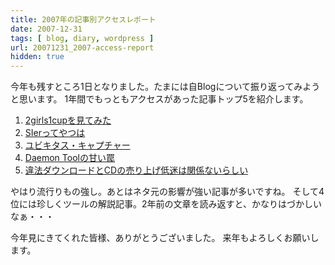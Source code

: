 ```yaml
---
title: 2007年の記事別アクセスレポート
date: 2007-12-31
tags: [ blog, diary, wordpress ]
url: 20071231_2007-access-report
hidden: true
---
```

今年も残すところ1日となりました。たまには自Blogについて振り返ってみようと思います。
1年間でもっともアクセスがあった記事トップ5を紹介します。

<ol>
	<li><a href="http://gomlog.com/20071113_2girls1cup/">2girls1cupを見てみた</a></li>
	<li><a href="http://gomlog.com/20071105_sier/">SIerってやつは</a></li>
	<li><a href="http://gomlog.com/20070612_ubiquitous-capture/">ユビキタス・キャプチャー</a></li>
	<li><a href="http://gomlog.com/20050803_daemon_tools_trap/">Daemon Toolの甘い罠</a></li>
	<li><a href="http://gomlog.com/20071104_no-relation-between-illegal-download-and-sales-of-music-cd/">違法ダウンロードとCDの売り上げ低迷は関係ないらしい</a></li>
</ol>

やはり流行りもの強し。あとはネタ元の影響が強い記事が多いですね。
そして4位には珍しくツールの解説記事。2年前の文章を読み返すと、かなりはづかしいなぁ・・・

今年見にきてくれた皆様、ありがとうございました。
来年もよろしくお願いします。
